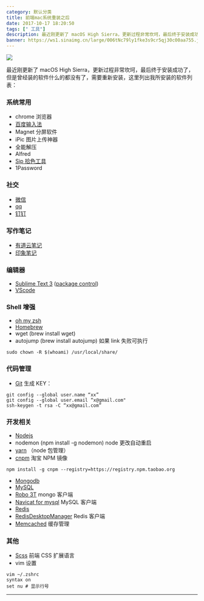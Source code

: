 ```yaml
---
category: 默认分类
title: 前端mac系统重装之后
date: 2017-10-17 18:20:50
tags: [" 工具"]
description: 最近刚更新了 macOS High Sierra，更新过程非常坎坷，最后终于安装成功了，但是曾经装的软件什么的都没有了，需要重新安装，这里列出我所安装的软件列表
banner: https://ws1.sinaimg.cn/large/006tNc79ly1fke3s9cr5qj30c00aa755.jpg
---
```


![](https://ws1.sinaimg.cn/large/006tNc79ly1fke3s9cr5qj30c00aa755.jpg)

最近刚更新了 macOS High Sierra，更新过程非常坎坷，最后终于安装成功了，但是曾经装的软件什么的都没有了，需要重新安装，这里列出我所安装的软件列表：

### 系统常用

*   chrome 浏览器
*   [百度输入法](https://srf.baidu.com/input/mac.html)
*   Magnet 分屏软件
*   iPic 图片上传神器
*   全能解压
*   Alfred
*   [Sip 拾色工具](http://sipapp.io/)
*   1Password

### 社交

*   [微信](http://weixin.qq.com/)
*   [qq](http://im.qq.com/macqq/)
*   [钉钉](https://im.dingtalk.com/)

### 写作笔记

*   [有道云笔记](http://note.youdao.com/)
*   [印象笔记](https://www.yinxiang.com/)

### 编辑器

*   [Sublime Text 3](http://www.sublimetext.com/) ([package control](https://packagecontrol.io/installation))
*   [VScode](https://code.visualstudio.com/)

### Shell 增强

*   [oh my zsh](http://ohmyz.sh/)
*   [Homebrew](https://brew.sh/)
*   wget (brew install wget)
*   autojump (brew install autojump)
    如果 link 失败可执行

```shell
sudo chown -R $(whoami) /usr/local/share/
```

### 代码管理

*   [Git](https://git-scm.com/)
    生成 KEY：

```shell
git config --global user.name “xx”
git config --global user.email “x@gmail.com"
ssh-keygen -t rsa -C “xx@gmail.com”
```

### 开发相关

*   [Nodejs](https://nodejs.org/en/download/)
*   nodemon (npm install -g nodemon) node 更改自动重启
*   [yarn](https://yarnpkg.com/zh-Hans/) （node 包管理）
*   [cnpm](https://npm.taobao.org/) 淘宝 NPM 镜像

```shell
npm install -g cnpm --registry=https://registry.npm.taobao.org
```

*   [Mongodb](https://www.mongodb.com/)
*   [MySQL](https://www.mysql.com/)
*   [Robo 3T](https://robomongo.org/) mongo 客户端
*   [Navicat for mysql](http://www.navicat.com.cn) MySQL 客户端
*   [Redis](http://www.redis.cn/)
*   [RedisDesktopManager](https://github.com/uglide/RedisDesktopManager/releases) Redis 客户端
*   [Memcached](http://memcached.org/) 缓存管理

### 其他

*   [Scss](https://www.sass.hk/) 前端 CSS 扩展语言
*   vim 设置

```shell
vim ~/.zshrc
syntax on
set nu # 显示行号
```

---
